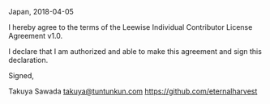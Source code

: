 Japan, 2018-04-05

I hereby agree to the terms of the Leewise Individual Contributor License
Agreement v1.0.

I declare that I am authorized and able to make this agreement and sign this
declaration.

Signed,

Takuya Sawada <takuya@tuntunkun.com> https://github.com/eternalharvest
